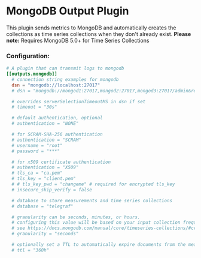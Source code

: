 # MongoDB Output Plugin

This plugin sends metrics to MongoDB and automatically creates the collections as time series collections when they don't already exist.
**Please note:** Requires MongoDB 5.0+ for Time Series Collections

### Configuration:

```toml
# A plugin that can transmit logs to mongodb
[[outputs.mongodb]]
  # connection string examples for mongodb
  dsn = "mongodb://localhost:27017"
  # dsn = "mongodb://mongod1:27017,mongod2:27017,mongod3:27017/admin&replicaSet=myReplSet&w=1"

  # overrides serverSelectionTimeoutMS in dsn if set
  # timeout = "30s"

  # default authentication, optional
  # authentication = "NONE"

  # for SCRAM-SHA-256 authentication
  # authentication = "SCRAM"
  # username = "root"
  # password = "***"

  # for x509 certificate authentication
  # authentication = "X509"
  # tls_ca = "ca.pem"
  # tls_key = "client.pem"
  # # tls_key_pwd = "changeme" # required for encrypted tls_key
  # insecure_skip_verify = false

  # database to store measurements and time series collections
  # database = "telegraf"

  # granularity can be seconds, minutes, or hours. 
  # configuring this value will be based on your input collection frequency. 
  # see https://docs.mongodb.com/manual/core/timeseries-collections/#create-a-time-series-collection
  # granularity = "seconds" 

  # optionally set a TTL to automatically expire documents from the measurement collections.
  # ttl = "360h" 
```